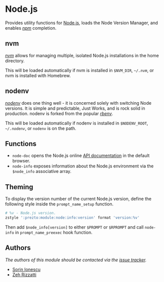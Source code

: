 # Node.js

Provides utility functions for [Node.js][1], loads the Node Version Manager, and
enables [*npm*][2] completion.

## nvm

[*nvm*][5] allows for managing multiple, isolated Node.js installations in the
home directory.

This will be loaded automatically if nvm is installed in `$NVM_DIR`,
*`~/.nvm`*, or nvm is installed with Homebrew.

## nodenv

[*nodenv*][6] does one thing well - it is concerned solely with switching
Node versions. It is simple and predictable, Just Works, and is rock solid in
production. nodenv is forked from the popular [*rbenv*][7].

This will be loaded automatically if nodenv is installed in `$NODENV_ROOT`,
*`~/.nodenv`*, or `nodenv` is on the path.

## Functions

- `node-doc` opens the Node.js online [API documentation][3] in the default
  browser.
- `node-info` exposes information about the Node.js environment via the
  `$node_info` associative array.

## Theming

To display the version number of the current Node.js version, define the
following style inside the `prompt_name_setup` function.

```sh
# %v - Node.js version.
zstyle ':prezto:module:node:info:version' format 'version:%v'
```

Then add `$node_info[version]` to either `$PROMPT` or `$RPROMPT` and call
`node-info` in `prompt_name_preexec` hook function.

## Authors

*The authors of this module should be contacted via the [issue tracker][4].*

- [Sorin Ionescu](https://github.com/sorin-ionescu)
- [Zeh Rizzatti](https://github.com/zehrizzatti)

[1]: http://nodejs.org
[2]: http://npmjs.org
[3]: http://nodejs.org/api
[4]: https://github.com/sorin-ionescu/prezto/issues
[5]: https://github.com/creationix/nvm
[6]: https://github.com/nodenv/nodenv
[7]: https://github.com/sstephenson/rbenv
